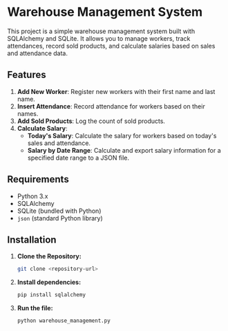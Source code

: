 # Warehouse Management System

This project is a simple warehouse management system built with SQLAlchemy and SQLite. It allows you to manage workers, track attendances, record sold products, and calculate salaries based on sales and attendance data.

## Features

1. **Add New Worker**: Register new workers with their first name and last name.
2. **Insert Attendance**: Record attendance for workers based on their names.
3. **Add Sold Products**: Log the count of sold products.
4. **Calculate Salary**:
    - **Today's Salary**: Calculate the salary for workers based on today's sales and attendance.
    - **Salary by Date Range**: Calculate and export salary information for a specified date range to a JSON file.

## Requirements

- Python 3.x
- SQLAlchemy
- SQLite (bundled with Python)
- `json` (standard Python library)

## Installation

1. **Clone the Repository:**

   ```sh
   git clone <repository-url>


2. **Install dependencies:**

   ```sh
   pip install sqlalchemy
3. **Run the file:**

   ```sh
   python warehouse_management.py

